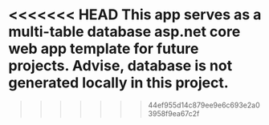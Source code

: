 <<<<<<< HEAD
This app serves as a multi-table database asp.net core web app template for future projects. Advise, database is not generated locally in this project.
=======

>>>>>>> 44ef955d14c879ee9e6c693e2a03958f9ea67c2f
